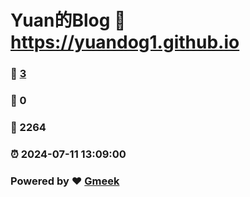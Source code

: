 # Yuan的Blog :link: https://yuandog1.github.io 
### :page_facing_up: [3](https://yuandog1.github.io/tag.html) 
### :speech_balloon: 0 
### :hibiscus: 2264 
### :alarm_clock: 2024-07-11 13:09:00 
### Powered by :heart: [Gmeek](https://github.com/Meekdai/Gmeek)
